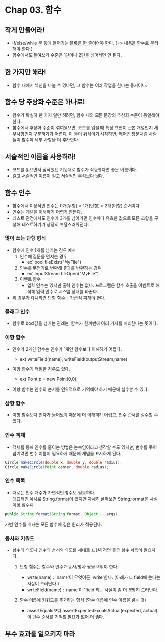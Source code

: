 # Chap 03. 함수

## 작게 만들어라!

-   if/else/while 문 등에 들어가는 블록은 한 줄이어야 한다. (=> 내용을 함수로 분리해야 한다.)
-   함수에서도 들여쓰기 수준은 1단이나 2단을 넘어서면 안 된다.

## 한 가지만 해라!

-   함수 내에서 섹션을 나눌 수 있다면, 그 함수는 여러 작업을 한다는 증거이다.

## 함수 당 추상화 수준은 하나로!

-   함수가 확실히 한 가지 일만 하려면, 함수 내의 모든 문장의 추상화 수준이 동일해야 한다.
-   함수에서 추상화 수준이 섞여있으면, 코드를 읽을 때 특정 표현이 근본 개념인지 세부사항인지 구분하기가 어렵다. 이 둘이 뒤섞이기 시작하면, 깨어진 창문처럼 사람들이 함수에 세부 사항을 더 추가한다.

## 서술적인 이름을 사용하라!

-   코드를 읽으면서 짐작했던 기능대로 함수가 작동한다면 좋은 이름이다.
-   길고 서술적인 이름이 길고 서술적인 주석보다 낫다.

## 함수 인수

-   함수에서 이상적인 인수는 0개(무항) > 1개(단항) > 2개(이항) 순서이다.
-   인수는 개념을 이해하기 어렵게 만든다.
-   테스트 관점에서도 인수가 3개를 넘어가면 인수마다 유효한 값으로 모든 조합을 구성해 테스트하기가 상당히 부담스러워진다.

### 많이 쓰는 단항 형식

-   함수에 인수 1개를 넘기는 경우 예시
    1. 인수에 질문을 던지는 경우
        - ex) bool fileExist("MyFile")
    2. 인수를 무언가로 변환해 결과를 반환하는 경우
        - ex) InputStream fileOpen("MyFile")
    3. 이벤트 함수
        - 입력 인수는 있지만 출력 인수는 없다. 프로그램은 함수 호출을 이벤트로 해석해 입력 인수로 시스템 상태를 바꾼다.
-   위 경우가 아니라면 단항 함수는 가급적 피해야 한다.

### 플래그 인수

-   함수로 bool값을 넘기는 관례는, 함수가 한꺼번에 여러 가지를 처리한다는 뜻이다.

### 이항 함수

-   인수가 2개인 함수는 인수가 1개인 함수보다 이해하기 어렵다.

    -   ex) writeField(name), writeField(outputStream,name)

-   이항 함수가 적절한 경우도 있다.

    -   ex) Point p = new Point(0,0);

-   이항 함수는 인수의 순서를 인위적으로 기억해야 하기 때문에 실수할 수 있다.

### 삼항 함수

-   이항 함수보다 인자가 늘어났기 때문에 더 이해하기 어렵고, 인수 순서를 실수할 수 있다.

### 인수 객체

-   객체를 통해 인수를 줄이는 방법은 눈속임이라고 생각할 수도 있지만, 변수를 묶어 넘기려면 변수 이름이 필요하기 때문에 개념을 표시하게 된다.

```java
Circle makeCircle(double x, double y, double radius);
Circle makeCircle(Point center, double radius);
```

### 인수 목록

-   때로는 인수 개수가 가변적인 함수도 필요하다.  
    대표적인 예시로 String.format이 있지만 자세히 살펴보면 String.format은 사실 이항 함수다.

```java
public String format(String format, Object... args)
```

가변 인수를 취하는 모든 함수에 같은 원리가 적용된다.

### 동사와 키워드

-   함수의 의도나 인수의 순서와 의도를 제대로 표현하려면 좋은 함수 이름이 필요하다.

    1. 단항 함수는 함수와 인수가 동사/명사 쌍을 이뤄야 한다.

        - write(name) : 'name'이 무엇이든 'write'한다. (아래가 더 field에 쓴다는 사실이 드러난다.)
        - writeField(name) : 'name'이 'field'라는 사실이 좀 더 분명히 드러난다.

    2. 함수 이름에 키워드를 추가하는 형식 (함수 이름에 인수 이름을 넣는 것)
        - assertEquals보다 assertExpectedEqualsActual(expected, actual)이 인수 순서를 기억할 필요가 없어 더 좋다.

## 부수 효과를 일으키지 마라
